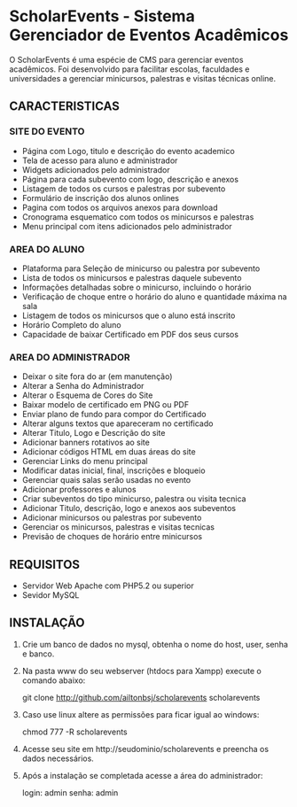 # ScholarEvents - Sistema Gerenciador de Eventos Acadêmicos

O ScholarEvents é uma espécie de CMS para gerenciar eventos acadêmicos. Foi desenvolvido para facilitar escolas, faculdades e universidades a gerenciar minicursos, palestras e visitas técnicas online.

## CARACTERISTICAS

### SITE DO EVENTO
 - Página com Logo, titulo e descrição do evento academico
 - Tela de acesso para aluno e administrador
 - Widgets adicionados pelo administrador
 - Página para cada subevento com logo, descrição e anexos
 - Listagem de todos os cursos e palestras por subevento
 - Formulário de inscrição dos alunos onlines
 - Pagina com todos os arquivos anexos para download
 - Cronograma esquematico com todos os minicursos e palestras
 - Menu principal com itens adicionados pelo administrador


### AREA DO ALUNO
 - Plataforma para Seleção de minicurso ou palestra por subevento
 - Lista de todos os minicursos e palestras daquele subevento
 - Informações detalhadas sobre o minicurso, incluindo o horário
 - Verificação de choque entre o horário do aluno e quantidade máxima na sala
 - Listagem de todos os minicursos que o aluno está inscrito
 - Horário Completo do aluno
 - Capacidade de baixar Certificado em PDF dos seus cursos

### AREA DO ADMINISTRADOR
 - Deixar o site fora do ar (em manutenção)
 - Alterar a Senha do Administrador
 - Alterar o Esquema de Cores do Site
 - Baixar modelo de certificado em PNG ou PDF
 - Enviar plano de fundo para compor do Certificado
 - Alterar alguns textos que apareceram no certificado
 - Alterar Titulo, Logo e Descrição do site
 - Adicionar banners rotativos ao site
 - Adicionar códigos HTML em duas áreas do site
 - Gerenciar Links do menu principal
 - Modificar datas inicial, final, inscrições e bloqueio
 - Gerenciar quais salas serão usadas no evento
 - Adicionar professores e alunos
 - Criar subeventos do tipo minicurso, palestra ou visita tecnica
 - Adicionar Titulo, descrição, logo e anexos aos subeventos
 - Adicionar minicursos ou palestras por subevento
 - Gerenciar os minicursos, palestras e visitas tecnicas
 - Previsão de choques de horário entre minicursos

## REQUISITOS
 - Servidor Web Apache com PHP5.2 ou superior
 - Sevidor MySQL

## INSTALAÇÃO
1) Crie um banco de dados no mysql, obtenha o nome do host, user, senha e banco.
2) Na pasta www do seu webserver (htdocs para Xampp) execute o comando abaixo:

    git clone http://github.com/ailtonbsj/scholarevents scholarevents
   
3) Caso use linux altere as permissões para ficar igual ao windows:

    chmod 777 -R scholarevents
   
4) Acesse seu site em http://seudominio/scholarevents e preencha os dados necessários.
5) Após a instalação se completada acesse a área do administrador:
   
    login: admin
    senha: admin
